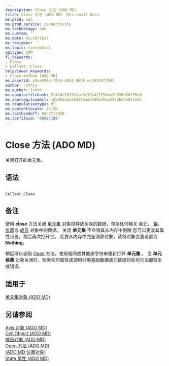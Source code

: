 ```yaml
---
description: Close 方法 (ADO MD)
title: Close 方法 (ADO MD) |Microsoft Docs
ms.prod: sql
ms.prod_service: connectivity
ms.technology: ado
ms.custom: ''
ms.date: 01/19/2017
ms.reviewer: ''
ms.topic: conceptual
apitype: COM
f1_keywords:
- Close
- Cellset::Close
helpviewer_keywords:
- Close method [ADO MD]
ms.assetid: a3aa594d-f9d4-4654-8625-ec20153ff5d9
author: rothja
ms.author: jroth
ms.openlocfilehash: 3f4f0c1613b1ca0e33a4f325dbe3e326d56f76e6
ms.sourcegitcommit: 18a98ea6a30d448aa6195e10ea2413be7e837e94
ms.translationtype: MT
ms.contentlocale: zh-CN
ms.lasthandoff: 08/27/2020
ms.locfileid: "88987108"
---
```

# <a name="close-method-ado-md"></a>Close 方法 (ADO MD)
关闭打开的单元集。  
  
## <a name="syntax"></a>语法  
  
```  
  
Cellset.Close  
```  
  
## <a name="remarks"></a>备注  
 使用 **close** 方法关闭 [单元集](./cellset-object-ado-md.md) 对象将释放关联的数据，包括任何相关 [单元](./cell-object-ado-md.md)、 [轴](./axis-object-ado-md.md)、 [位置](./position-object-ado-md.md)或 [成员](./member-object-ado-md.md) 对象中的数据。 关闭 **单元集** 不会将其从内存中删除;您可以更改其属性设置，稍后再次打开它。 若要从内存中完全消除对象，请将对象变量设置为 **Nothing**。  
  
 稍后可以调用 [Open](./open-method-ado-md.md) 方法，使用相同或其他源字符串重新打开 **单元集** 。 当 **单元格集** 对象关闭时，检索任何属性或调用引用基础数据或元数据的任何方法都将生成错误。  
  
## <a name="applies-to"></a>适用于  
 [单元集对象 (ADO MD)](./cellset-object-ado-md.md)  
  
## <a name="see-also"></a>另请参阅  
 [Axis 对象 (ADO MD) ](./axis-object-ado-md.md)   
 [Cell Object (ADO MD) ](./cell-object-ado-md.md)   
 [成员对象 (ADO MD) ](./member-object-ado-md.md)   
 [Open 方法 (ADO MD) ](./open-method-ado-md.md)   
 [ (ADO MD 位置对象) ](./position-object-ado-md.md)   
 [State 属性 (ADO MD)](./state-property-ado-md.md)